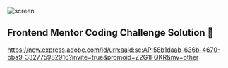 ![screen](https://github.com/user-attachments/assets/4a0bcde9-0788-47f8-b623-d66f1055f36b)

## Frontend Mentor Coding Challenge Solution 💪

https://new.express.adobe.com/id/urn:aaid:sc:AP:58b1daab-636b-4670-bba9-332775982916?invite=true&promoid=Z2G1FQKR&mv=other
